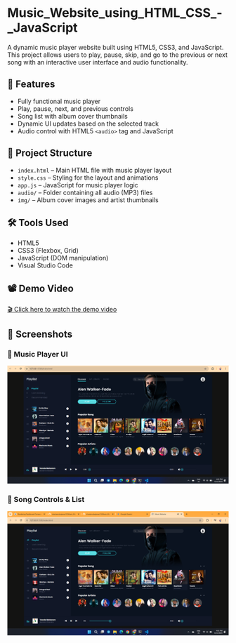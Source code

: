# Music_Website_using_HTML_CSS_-_JavaScript
A dynamic music player website built using HTML5, CSS3, and JavaScript. This project allows users to play, pause, skip, and go to the previous or next song with an interactive user interface and audio functionality.

## 🚀 Features

- Fully functional music player
- Play, pause, next, and previous controls
- Song list with album cover thumbnails
- Dynamic UI updates based on the selected track
- Audio control with HTML5 `<audio>` tag and JavaScript

## 📁 Project Structure

- `index.html` – Main HTML file with music player layout
- `style.css` – Styling for the layout and animations
- `app.js` – JavaScript for music player logic
- `audio/` – Folder containing all audio (MP3) files
- `img/` – Album cover images and artist thumbnails

## 🛠️ Tools Used

- HTML5
- CSS3 (Flexbox, Grid)
- JavaScript (DOM manipulation)
- Visual Studio Code

## 📽️ Demo Video

[🎬 Click here to watch the demo video](./img/demoRec.mp4)

## 📸 Screenshots

### 🎵 Music Player UI
![Homepage](./img/Screenshot1.png)

### 🎼 Song Controls & List
![Homepage](./img/Screenshot2.png)

